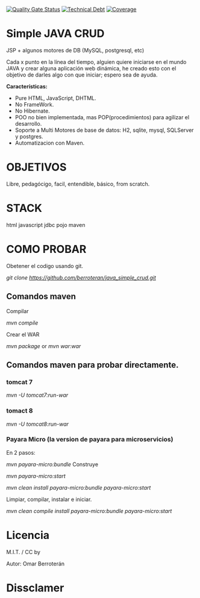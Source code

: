 [![Quality Gate Status](https://sonarcloud.io/api/project_badges/measure?project=jugnicaragua_java_simple_crud&metric=alert_status)](https://sonarcloud.io/dashboard?id=jugnicaragua_java_simple_crud)
[![Technical Debt](https://sonarcloud.io/api/project_badges/measure?project=jugnicaragua_java_simple_crud&metric=sqale_index)](https://sonarcloud.io/dashboard?id=jugnicaragua_java_simple_crud)
[![Coverage](https://sonarcloud.io/api/project_badges/measure?project=jugnicaragua_java_simple_crud&metric=coverage)](https://sonarcloud.io/dashboard?id=jugnicaragua_java_simple_crud)


# Simple JAVA CRUD 
JSP + algunos motores de DB (MySQL, postgresql, etc)

Cada x punto en la línea del tiempo, alguien quiere iniciarse en el mundo JAVA y crear alguna aplicación web dinámica, he creado esto con el objetivo de darles algo con que iniciar; espero sea de ayuda.


**Características:**
- Pure HTML, JavaScript, DHTML.
- No FrameWork.
- No Hibernate.
- POO no bien implementada, mas POP(procedimientos) para agilizar el desarrollo.
- Soporte a Multi Motores de base de datos: H2, sqlite, mysql, SQLServer y postgres.
- Automatizacion con Maven.

# OBJETIVOS
Libre, pedagócigo, facil, entendible, básico, from scratch.


# STACK

html
javascript
jdbc
pojo
maven


# COMO PROBAR

Obetener el codigo usando  git. 

*git clone https://github.com/berroteran/java_simple_crud.git*


## Comandos maven
Compilar

*mvn compile*

Crear el WAR

*mvn package*  or *mvn war:war*





## Comandos maven para probar directamente.


### tomcat 7
 
  *mvn -U tomcat7:run-war*

### tomact 8

  *mvn -U tomcat8:run-war*

### Payara Micro (la version de payara para microservicios)

 En 2 pasos: 
  
  *mvn payara-micro:bundle*  Construye
 
  *mvn payara-micro:start*

  *mvn clean install payara-micro:bundle payara-micro:start*
  
 Limpiar, compilar, instalar e iniciar.
 
  *mvn clean compile install payara-micro:bundle payara-micro:start*




# Licencia
M.I.T. /  CC by

Autor:
Omar Berroterán


# Dissclamer
